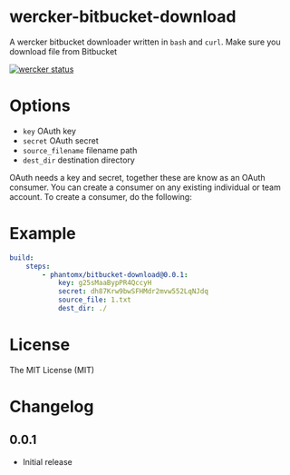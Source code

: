 # wercker-bitbucket-download

A wercker bitbucket downloader written in `bash` and `curl`. Make sure you download file from Bitbucket

[![wercker status](https://app.wercker.com/status/57746e2f7b50972661ae4b4cb44c11b1/m/ "wercker status")](https://app.wercker.com/project/byKey/57746e2f7b50972661ae4b4cb44c11b1)

# Options

- `key` OAuth key
- `secret` OAuth secret
- `source_filename` filename path
- `dest_dir`  destination directory

OAuth needs a key and secret, together these are know as an OAuth consumer. You can create a consumer on any existing individual or team account. To create a consumer, do the following:


# Example

```yaml
build:
    steps:
        - phantomx/bitbucket-download@0.0.1:
            key: g25sMaaBypPR4QccyH
            secret: dh87Krw9bwSFHMdr2mvw552LqNJdq
            source_file: 1.txt
            dest_dir: ./
```

# License

The MIT License (MIT)

# Changelog

## 0.0.1

- Initial release
